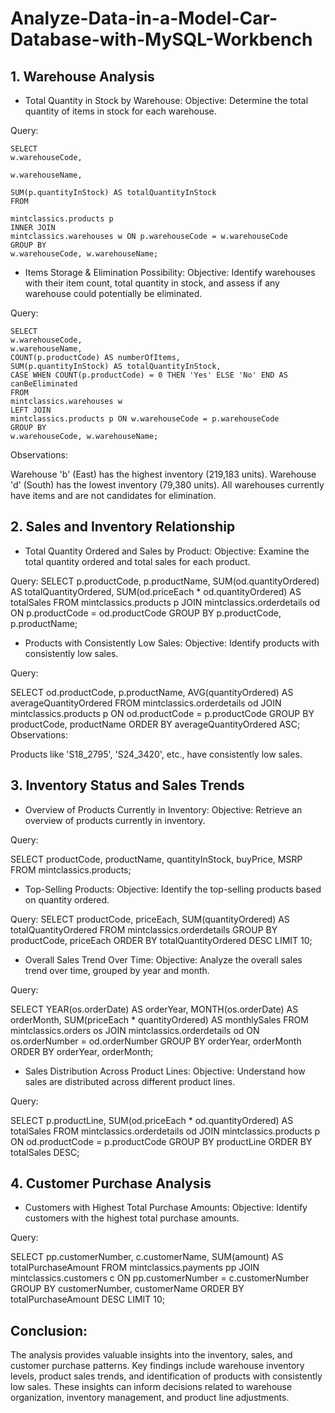 # Analyze-Data-in-a-Model-Car-Database-with-MySQL-Workbench

## 1. Warehouse Analysis
- Total Quantity in Stock by Warehouse:
Objective: Determine the total quantity of items in stock for each warehouse.

Query:

    SELECT    
    w.warehouseCode,
    
    w.warehouseName,
    
    SUM(p.quantityInStock) AS totalQuantityInStock
    FROM
    
    mintclassics.products p
    INNER JOIN
    mintclassics.warehouses w ON p.warehouseCode = w.warehouseCode
    GROUP BY
    w.warehouseCode, w.warehouseName;

- Items Storage & Elimination Possibility:
Objective: Identify warehouses with their item count, total quantity in stock, and assess if any warehouse could potentially be eliminated.

Query:
    
    SELECT
    w.warehouseCode,
    w.warehouseName,
    COUNT(p.productCode) AS numberOfItems,
    SUM(p.quantityInStock) AS totalQuantityInStock,
    CASE WHEN COUNT(p.productCode) = 0 THEN 'Yes' ELSE 'No' END AS canBeEliminated
    FROM
    mintclassics.warehouses w
    LEFT JOIN
    mintclassics.products p ON w.warehouseCode = p.warehouseCode
    GROUP BY
    w.warehouseCode, w.warehouseName;

Observations:

Warehouse 'b' (East) has the highest inventory (219,183 units).
Warehouse 'd' (South) has the lowest inventory (79,380 units).
All warehouses currently have items and are not candidates for elimination.

## 2. Sales and Inventory Relationship
- Total Quantity Ordered and Sales by Product:
Objective: Examine the total quantity ordered and total sales for each product.

Query:
SELECT
    p.productCode,
    p.productName,
    SUM(od.quantityOrdered) AS totalQuantityOrdered,
    SUM(od.priceEach * od.quantityOrdered) AS totalSales
FROM
    mintclassics.products p
JOIN
    mintclassics.orderdetails od ON p.productCode = od.productCode
GROUP BY
    p.productCode, p.productName;

- Products with Consistently Low Sales:
Objective: Identify products with consistently low sales.

Query:

SELECT
    od.productCode,
    p.productName,
    AVG(quantityOrdered) AS averageQuantityOrdered
FROM
    mintclassics.orderdetails od
JOIN
    mintclassics.products p ON od.productCode = p.productCode
GROUP BY
    productCode, productName
ORDER BY
    averageQuantityOrdered ASC;
Observations:

Products like 'S18_2795', 'S24_3420', etc., have consistently low sales.

## 3. Inventory Status and Sales Trends
- Overview of Products Currently in Inventory:
Objective: Retrieve an overview of products currently in inventory.

Query:

SELECT
    productCode,
    productName,
    quantityInStock,
    buyPrice,
    MSRP
FROM
    mintclassics.products;

- Top-Selling Products:
Objective: Identify the top-selling products based on quantity ordered.

Query:
SELECT
    productCode,
    priceEach,
    SUM(quantityOrdered) AS totalQuantityOrdered
FROM
    mintclassics.orderdetails
GROUP BY
    productCode, priceEach
ORDER BY
    totalQuantityOrdered DESC
LIMIT 10;
- Overall Sales Trend Over Time:
Objective: Analyze the overall sales trend over time, grouped by year and month.

Query:

SELECT
    YEAR(os.orderDate) AS orderYear,
    MONTH(os.orderDate) AS orderMonth,
    SUM(priceEach * quantityOrdered) AS monthlySales
FROM
    mintclassics.orders os
JOIN
    mintclassics.orderdetails od ON os.orderNumber = od.orderNumber
GROUP BY
    orderYear, orderMonth
ORDER BY
    orderYear, orderMonth;
- Sales Distribution Across Product Lines:
Objective: Understand how sales are distributed across different product lines.

Query:

SELECT
    p.productLine,
    SUM(od.priceEach * od.quantityOrdered) AS totalSales
FROM
    mintclassics.orderdetails od
JOIN
    mintclassics.products p ON od.productCode = p.productCode
GROUP BY
    productLine
ORDER BY
    totalSales DESC;

## 4. Customer Purchase Analysis
- Customers with Highest Total Purchase Amounts:
Objective: Identify customers with the highest total purchase amounts.

Query:


SELECT
    pp.customerNumber,
    c.customerName,
    SUM(amount) AS totalPurchaseAmount
FROM
    mintclassics.payments pp
JOIN
    mintclassics.customers c ON pp.customerNumber = c.customerNumber
GROUP BY
    customerNumber, customerName
ORDER BY
    totalPurchaseAmount DESC
LIMIT 10;


## Conclusion:

The analysis provides valuable insights into the inventory, sales, and customer purchase patterns. Key findings include warehouse inventory levels, product sales trends, and identification of products with consistently low sales. These insights can inform decisions related to warehouse organization, inventory management, and product line adjustments.
